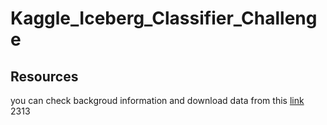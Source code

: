 # Kaggle_Iceberg_Classifier_Challenge
## Resources
you can check backgroud information and download data from this [link](https://www.kaggle.com/c/statoil-iceberg-classifier-challenge) 2313
